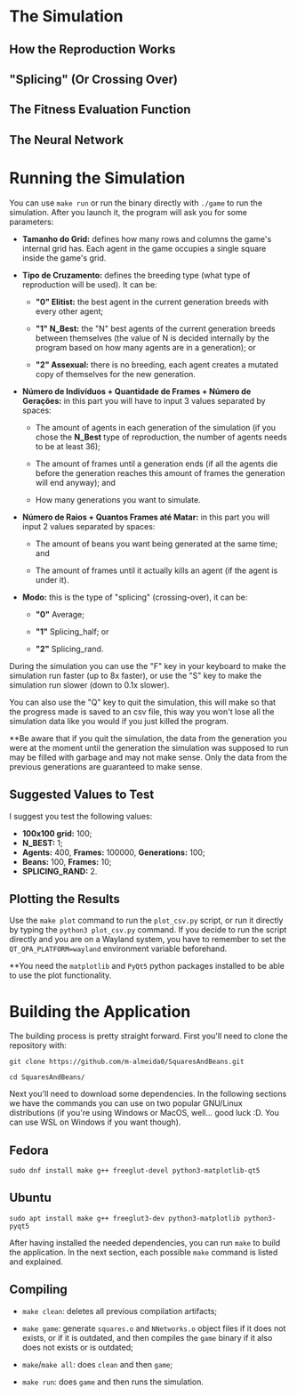 # The Simulation <!-- Marcos -->
<!-- Explicação geral de como o "jogo" funciona 
(quais são os possíveis movimentos que o agente pode fazer, 
como os raios funcionam, o quê o agente consegue ver etc) -->

## How the Reproduction Works <!-- Miguel -->
<!-- explicação do funcionamento dos diferentes tipos de reprodução -->

## "Splicing" (Or Crossing Over) <!-- Marcos -->
<!-- explicação dos diferentes tipos de "splicing" -->

## The Fitness Evaluation Function <!-- Miguel -->
<!-- explicação da função fitness 
(como é decido que indivíduo é melhor que o outro, 
explicando como é calculado o score etc) -->

## The Neural Network <!-- Marcos -->
<!-- Representação gráfica da Rede Neural -->

# Running the Simulation <!-- Miguel -->

You can use `make run` or run the binary  directly with `./game` to run the 
simulation. After you launch it, the program will ask you for some parameters:

- **Tamanho do Grid:** defines how many rows and columns the game's internal
grid has. Each agent in the game occupies a single square inside the game's grid.

- **Tipo de Cruzamento:** defines the breeding type (what type of reproduction
will be used). It can be:

	- **"0" Elitist:** the best agent in the current generation breeds with
	every other agent;

	- **"1" N_Best:** the "N" best agents of the current generation breeds
	between themselves (the value of N is decided internally by the program based
	on how many agents are in a generation); or

	- **"2" Assexual:** there is no breeding, each agent creates a mutated copy 
	of themselves for the new generation.

- **Número de Indivíduos + Quantidade de Frames + Número de Gerações:** in this
part you will have to input 3 values separated by spaces: 

	- The amount of agents in each generation of the simulation (if you chose 
	the **N_Best** type of reproduction, the number of agents needs to be at 
	least 36);
	
	- The amount of frames until a generation ends (if all the agents die before
	the generation reaches this amount of frames the generation will end 
	anyway); and

	- How many generations you want to simulate.

- **Número de Raios + Quantos Frames até Matar:** in this part you will input 2
values separated by spaces:
	- The amount of beans you want being generated at the same time; and

	- The amount of frames until it actually kills an agent (if the agent is
	under it).

- **Modo:** this is the type of "splicing" (crossing-over), it can be:
	- **"0"** Average;

	- **"1"** Splicing_half; or

	- **"2"** Splicing_rand.

During the simulation you can use the "F" key in your keyboard to make the
simulation run faster (up to 8x faster), or use the "S" key to make the 
simulation run slower (down to 0.1x slower).

You can also use the "Q" key to quit the simulation, this will make so that the
progress made is saved to an csv file, this way you won't lose all the 
simulation data like you would if you just killed the program. 

**Be aware that if you quit the simulation, the data from  the generation you
were at the moment until the generation the simulation was supposed to run may
be filled with garbage and may not make sense. Only the data from the previous
generations are guaranteed to make sense.

## Suggested Values to Test <!-- Miguel -->

I suggest you test the following values:

- **100x100 grid:** 100;
- **N_BEST:** 1;
- **Agents:** 400, **Frames:** 100000, **Generations:** 100;
- **Beans:** 100, **Frames:** 10;
- **SPLICING_RAND:** 2.

## Plotting the Results

Use the `make plot` command to run the `plot_csv.py` script, or run it directly
by typing the `python3 plot_csv.py` command. If you decide to run the script 
directly and you are on a Wayland system, you have to remember to set the 
`QT_QPA_PLATFORM=wayland` environment variable beforehand.

**You need the `matplotlib` and `PyQt5` python packages installed to be able to 
use the plot functionality. 

# Building the Application

The building process is pretty straight forward. First you'll need to clone the 
repository with:

```
git clone https://github.com/m-almeida0/SquaresAndBeans.git
```
```
cd SquaresAndBeans/
```

Next you'll need to download some dependencies. In the following sections we 
have the commands you can use on two popular GNU/Linux distributions (if you're 
using Windows or MacOS, well... good luck :D. You can use WSL on Windows if you 
want though).

## Fedora
```
sudo dnf install make g++ freeglut-devel python3-matplotlib-qt5
```

## Ubuntu

```
sudo apt install make g++ freeglut3-dev python3-matplotlib python3-pyqt5
```

After having installed the needed dependencies, you can run `make` to build the 
application. In the next section, each possible `make` command is listed and 
explained.

## Compiling
<!-- como compilar (o quê cada comando do make faz) -->
- `make clean`: deletes all previous compilation artifacts;

- `make game`: generate `squares.o` and `NNetworks.o` object files if it does 
not exists, or if it is outdated, and then compiles the `game` binary if it
also does not exists or is outdated;

- `make`/`make all`: does `clean` and then `game`;

- `make run`: does `game` and then runs the simulation.

